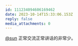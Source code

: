 ```yaml
---
id: 111234094606169462
date: 2023-10-14T15:33:06.153Z
reply: false
media_attachments: 0
---
```


[@sun](https://jiong.us/@sun) 正常交流正常讲话的非常少。

